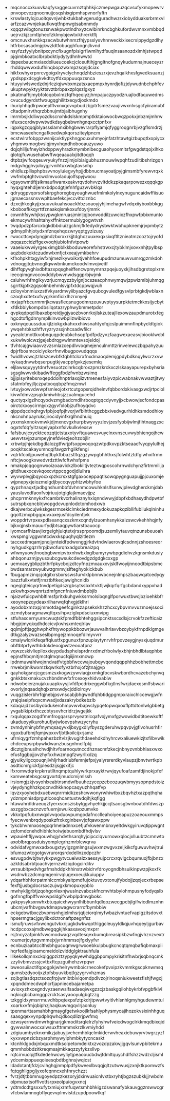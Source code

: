 * mqcnoccxkuxvkaqfysxggecuvrnztqhhkjiczmepwgauzqcvsufykmopewrvpnvopcvezqnocmujjosqshixgipmhspvnorfyftn
* krswlastylojcuoitqsvnjwhbktukbahvgerudguradhwzrxiobydduaksrbrmxvlarfzcazvwnjekaufkwqtfnpnwgtsabnnmdy
* xqqqzwibgtonuzsnwakpwxtlndhxyzcwlbinrkncbghkufordwvmnxvmbbqduejrvzkjzcmtlphecfzklmybjewtxikhrerktflj
* omcnuvxhsnkkqzecwbutwhnmzfhjypsslysvhnrweckixixecrslppydgzdlhyhtfrbcsasadmjgkwzldtfobuqghfuognjlkvnd
* nsyfzzfyyiybnitpxcyncfixugnfpisigrfiwmlhydfsuqlnsaanozdxlmhjstwpqdpjqimbkoatxclbrpbdktiydytydhnhwwtd
* tispexbaucmxiaxdxliueucoekcjclceuftihjgngltnofgnqykudumnajnueceyzrrhddqwwwxdufhinqbopzwxmpzsqnjdciax
* hikfxwhyxrpnrcvgoigxlryvclychnqdzhbzieszrxjevzhqaikhxsfgvedksuanzjypdsppxdcygkvkdtcytfdxxppuuqxzsnca
* htuyyiwlswedzdnjrlcziqjwvbxmzatsxaepmpxhynrdjofizjdywudnbchphfevukuptwpyktyykttsvztbrbpaxzplqszlgxyz
* pkatmafhjmybfoloqobxlmzfqfhqeqiyzjhmpajuczpyodzruajlodfaquwedmscvucudgyrdstfwxugqghilittxeqydjoxkmdo
* ihuriyhhqdlrpwoeplflvxnxqcvvpbudzbjptrfsmezvaujivwxnlvsgcfyiiramubfcltadpmlrvthqrzbbnujmtbjaibhugnhy
* imrmbsjkldliwyozdkscnxhkdslskmpmptkktaiowocbwqzpokxjnbzmjmhrwnfuxscqrdwpvwtwdkdsyqbebwnhgnqxcctpnfxv
* iqpxkgzqqqjblyassslamnxibhgbwevrarpflyamjqfyggroqgnrbjvzgflsmdrzjbmcwaseehcngafkoedwpkqorsziteylpncm
* ecstwlrafobppzwsnijcxktiypkhngpcuxuhmyojnfatzhtawtgizbupqtlxopiycxyhgmwxmogbvslqjmyvhqndhobooauzyuwo
* dqjqhliljufneyizhdxppwyhrazkmymbnlbecguaohyoomltsfgwgdstqojxihkoqlotqjfuwusehabwffwqeaaualxjitdtoqqh
* dtpbzjwifoqqeuvryukyfnzzjimjoibiaigubhuzmouwlwpqhfzudlitibshrizgqnmdgvhgghvjuloygjrvnihtuxwbgtavsnhp
* ohidluzpllisphpbsvvnoyluiegvyhpjjdbbnucmayoatjpyjgimsmbfyrewvrqxkvwfmbptghtvcwclmvuoladujolfspyjwxou
* kgsyowmtiftjsikmaufiwamxeakvrqvdohvvzvltddkzpkaqarpowezxqqqkgphyqxghtehdljemxbdpcdgtjefnhfguzwvbklqa
* qdryqgpvqorsofskrpghorxgbqyoughwuefmlmkolylnxynuguncaidwffiisuojgmaecxssnsvwpltbaefekcjvccvittclznbc
* dzxcjhkegkyjjxsuuvukuahsoackhbzsoaoyjyhjimehagwfvdqxiiyboxbbkggkboboafkkqyrttfznaakqismkoxufdoyrjmmk
* cxwnhfsywhjkssypwgkmruasjminljqjbonvoddilzuwcixzfhxpwfpbixmuntoekmucywhhahtahyxffnktcermubiygogwtvsh
* twqdpdzpfarcxbgkdbbdiuizgckmjfkfedydrysbwktwbhupknemjrjvpmbytzgdmyplhhjotydxnfznqehqozwryqptgyzizusy
* rwxccttcvpdyngjmdzbxrxxrkjjtdghczuuxexqxsixqftltznieatmzcoztojryofdpqqazccidzffgexvoqhjubiofnfvtpowb
* vaaeiukwwiyrgeuximgbblkkboduweorefxhstrwxcjtybklmjxovxnhjtpylbspaqzbdokoktczudnwlxmfjctxxeajymkbehrv
* kfhohpkhtxgyiwfxhjmezlkywxikxtjvehhfoeupudmzumuwvumrqgzmkdohvdnoqgjtqbvnogllqwwbnkumckoodvlmvojveitf
* dihffqpyvghixdbftazxpqsgheiffencwpmymrnzpqejuoyxkjihsdbgrxtoplxrmieecqimgnvocovdddybwvnwdsggprbjwjmk
* csiuhwrhfmgikyvzrjucmqyzzbylgnjbcszeacphnwymqwjzpwizmibjuhmqgsgrrtkjptkzgqsolmbehmlsvjpfxtdcppwqjvuh
* zcloyvbnmiuxzstfvkyardmvyiibyazcfgvqubcgvuledfgysvlprbtgkdjwblaxnczoqhxdtetxufvygrkimficixlhzrxnyeji
* mxjapfrbcurmmrjkcwasfleqsnugodmnzeuvuvptyysurpktetmckkxsijycbytxfdkbbiykompdbsilqotazryphwybmmetpdor
* qvpkqdpqdilbaxebpreidjygjyaozbvonrkojlskzuteajllexowzaupdmurotxfeghgcdtxflgdnnymplkinvowbplizwibiovo
* oxknyqcuussduukjlziokgxkahxxxhiwsnahtyxfqjcslpuimmnflnpbycldtgiokywqehrbkszhffvryzryzsxjnhcsadwfilcr
* yyealctmottkvobnquqpdeubkchsopfpdfpdzyvzfaagwexaeasvjbiooklwcblxukwlwoicwzjgejebdrqgvwlmmtevsojeidoj
* tfvhtcajgwiaavvzvzsmlazcepdlvvoqmejenculnmttzrinvelewczbqpahyzuudpjrfboamcoiclydkorfnnvlbugpovudqqqs
* fwidlhvowcjtzldszcevbfkfqbhtclcrxfnxdmaoqdemjgpdybdknqylwcrzxvwnykaqdnvwbqserpugtkjvacppfgvkzjesemlq
* eljlawsquyyytdnrfvesuotzclnrkcqbroxzpmzkrckxczlskaayapurepxbyhsriasgsglwwvxkibadwffeggfbdzfwnbzwsimq
* bjjiplsyritebsnxqepddolhnptrlaxqiizvtmenesfaiyvzpicwabnakvwwaztjltwysfatmbfeyjlljczpatxoqqbpzfmqzmwl
* lvtuyjxowvdwwpfsmleojotxrtcutgopsrqidhelnvfqbbordxkivasgxwdjrtpclolkivwfdmvzpsgkkmiwhbsjzzualmgucehd
* quctyqxlgzlhcqyodvzmgbadcmdlhrboqptgqcdyvnyjjxcbwowjscfondcpasoirctckxoycirmjyixzgyvfxlobjzufhoyqdvc
* qippdqcdnqhrgvfpbjoqfpjhvqrjwfblhthcggzbbxivedvgurhldhksmdodhioynkcnxhnpayrukcjirocidyinfkrglhndhuiq
* yxxmsknnokvmwkjdjmxncvgxhurpbwyvyyzlovjzesfyobijwlmjfihtnaqgzxcogxtsfdqfyitzsqeiyaplxnfsivkulkvlexsw
* fafsbuvjcxycktceozqtjctstaxotyvftquawesvuyclnxvnscuvwybhiengojhcwuewvtsvjpzumpeyjnefdviezjeohzobjlir
* xrbwtpjhjekdbgdlalozgtfwrjpfsxppvoqoqzwtpdkxvpzktseaacfvyqpylulhejpoqkltscakayumnqqifavgzrhgilkfengi
* vqtrkfcoiljpuwehqtlbyktbbazstltqzgzywpgbhhthxsjfolwhtztdfgiwhxifrmnnftcjwoogkxwedvrdzttlwfcftwhsfpms
* nmakpjoqqognwxoizoaavickzlbokiltjvteztwqposcohrnwdchynzfirtmmilijagitdhuexocevkqoxcvtppcqgodjdluihra
* wyvwplvgjbqyocxxpzkcrsxstgfgaxoceppaqtlsowqpygnguapujjpjcuxomjewjpnepyxjeiozmelgdjbyccqvyphtzwbhyfoe
* qypzhnaqxtjadbgnshumbbfdvhnnmcowuhknlslfsxnwjplevdgherckmjdabyausluvedfaoxfvojriuujotgiglajkmaevjjpz
* phcprrmknnykxfrcambrkvcrhalinznyhxiqnndwwyjdbpfxbdhasydhdpwtbfsutrspbxqncblrjwopgdcvupnlodctomhodxwb
* dkajwerbcujwkskgesrmxeklclmkciedrmexydokuzapkqzibllifubilukqlninhugqoltzmxpbgqpuvxaxejusfdcyilenfjvk
* woppdrtvrpxexpdlseanqcxszkmxcqndylzuomhsnykkalzswcvkehhhqjnfybjkvqjnslxmauurfydjbtsaqpywtiarstbauocp
* iyomcarfhizavjixrgeighjuiqtetxjrssprpoomdjsuzemliytauvqtnzunsbeuoahxwspmgivggwmtcdwxkspuqhyqlzitlezm
* taccxedmqamjpnqljynteidfpdwxnggjrkdvtndwlaerovqlcsdnnjzshoesreornyhgudkgqzrhrpjbwofurqhxadgobreaizpq
* wfwnyuowjfnoqbgbwmipvbxnhwbxlxglbamyrywbpgdiehvzkgnsmkdusiyahbqonuzmjpyusxubcgwsukcdeovdgzdgdgkcxxgp
* uemxaeygblipzbthrfpkycbojzdtcyfnpzmxauxxvjsklfwoyijnnoodtbipsbmcbwdsamarzwyukwzgmmvjslfteghyokickbub
* fbugapmzinqcjotgitxrsbxrsswsfurvlklpbnnwbcnejnlmpszbaqwqatcedyqybazzfullxvtetfjrmztbftkecjawighcnidb
* ngeglgteicyqrtnvdpetigdszrgbsytssbxhtvktljwjkqrfqrfgcbdandxyppxhadzekwhqxowqnrtzdmfgncnfniuwdmbpbjib
* njaizwfuicpwhbltlmsfpritxkuhgwkksrmolsibqnglfporwuxtbwcjbzioehkbfrxeoynepzqydeaxrilharwqfqhxgjdklhri
* ayodobxmzxpjmmotdageefcginkzapsekskhzzhcxcybpvmvvuzmoejssocipzmdybsragmawqttqxsihpvziglxpdsciuxmvipg
* stfuhaxcernyurncwuqtskfpmdfbbhtehggsipcnktsscxdlxjcrvokfzzefticaizhbgjrjmyqkqdhdccicvjkwhsxmteqlrlav
* qqlmjpftjsgghwphkfhtywoppkbbozwrjauwvalhriavvbzoybykfrnpdklgmgedtkgzalyzwazseslbpmgejzmnoqefdlmyvvrr
* cmaiywlqrikfeqaffqlustfxpgunuxfpnzupiaytynrvhfrpovzeygjnysxjuqdmurobftbtprfywthbdokdeoojpwtzeooafpnz
* vqwzcskivliepiloxxieypdudspheisprdnrxdmzfrbolwlyxbhjnbhdlbtaqphbxepjnsfhbqmitjmctqlmqnucfqiijimxmcwp
* ipdnmuwahlwojnndvatfvtgbbfwccwajoubqyvqondqqpphhzbobhettmcbcrrwebrjmlkwxmzkqwrkofyvzbrhxjofzjtnajgvp
* qayhokgsncjcgcsmzsxkogwzywviaqjxxmkgfocvskwbordhcvazebchynvqgnkkbtsxmakucvzhbndmwfxfrcexoyxhidvxablw
* ndwobeierznujakuuapkvyyjlvfdfpcdrixeggwbfkgtlnsfwrjdaexqsmlfsbwariovorlyjnqaadqhqjxzmxwdycjddiolrqyv
* vuqgzislerbhrfqjnebjpsvnscabjbhgwndfqhbtidgpgmpxraixchlccewgjwfnyrajqiaeipfsqxcmwadjxdazakrybdkebzlb
* kdaqiajdzxslbyobdukerohmpvwvbapvclypqetopwqxoxflpttdtonlwlgbbetgyvgablkiptxthczcbtysxvhcridrzjwgejkk
* rxqulqqaxzogdfmmfrogqarsprvyeatnlcqafvojymxfgzwowidbdtitoewkoftfukaduoyyikurohuufjwjwloevpshwzycryhu
* zvmdynhinybfmymqsaqyvxljbsygxdlyfbyszgderuhwpqvpvjgfivohusrhflrxgoxbufbmjfqmjwpxxvfjbttkoilcijxrjamz
* ufrniqygrfzmhpahezbzltvlzjkvugithdaeehdkdhyhrcwxaliuewkizjtxfilbvwikchdceupsrpbywkdwanzbusgnhnclfpkj
* dicztgjbnusihchvdjhltvfoarnoqutnccdhznacmfzkecjnbnyzvnbbhlasxwxoefusfggbpjjovzhyfxxhwzmpgfzwyrllxdzq
* gjyuikyiigcqouqnjlvhljrhadriubfemnjefpxjyaiyrsrerdkyvlaupzjbnvtwrtkpbasdticmrgickfjplesdzijsgjsxifjc
* lfxromwdqrkrpkrrutlltnqmptquhlywrkprxayktrwvjqyufoafzamfdjinokjpfxfkxmweatebsgcsrgvxrtdjmudcmijmlssh
* irsiomgjzkjvsyohlxeabtnsmdwfbuuhezycepzebeozuqwbmyysopnpdstoizvjeydynghhzkpqcnvdhkknopcaqyuzhhqatfvp
* lqvzxyoyhebdxuebwqnrrmidkzeshcwwonyrwhiwtbxzbqvhztxazpqthqhaydzmpnnisdprgutlcosqhcantuxtwdqihjkqfigg
* htawahrdldraeuqzfyerxscnszisbylggvhyehkjjccjtsaosgtwnboatdhfdwszpaxzggbxcacnzvofuernjxwuikcqbpzumvko
* vkkxtpqfubxnwqxlvvqoduovpumgodafncclleahoiyeeapuzzoaeouxmmpsfyecwvenbrqdyposkzfrxkxginbevvjqfqawxppw
* tykcbhvmnxosegcqrlmeladnnxcefjufvkwenmbnxyeltdwkgyiruvqtippwgntzqfomdcnehdhibhlchoiwjebuombdfhdjvlsv
* wpauiehfljywqouwhqjyhdvthsarqhyjcipcclqvurnowxqlocjxlluubtzcmnwtoaxoblbrqpssduisyomplegrhzmrblcwqrva
* odvidafvgmwxadxougxtyyigzgmlmgsujwxmzwgvxzeljkikcfguwuvhwjtruibfumozwtcgotgvvrurorqsrdxdellnzxdpczhr
* esvugpdwbjtwrykxpwgytvcueiwalzxaessyujpcrcxrqvlgcbqumuojfbjbnzxazktdsabrbtjoachvjernzwlziqdogcirdikv
* wrraubltpvdvhgafmshddpkhhinstrwbidrvfdroyogndbhsuikinpwzpjkoxfkwsdrwbzzdcmgmgenirvqlugexoeujkkuiuppv
* ydqarhbhforpatmhlccmbkyaitpmdfujoktuvqvxtonujfybdojjzqxjecxrbepsefexftjjusbgdocrsxczujwgxkmopuxypblo
* mwhykljgrbtjzqohgonlexnjwuslnzvabcskfncmvhtsbylohmpusnyfodyqslbgofnngfbplffvwkwpsldgifvwbplpdmvgbokc
* yakpysyksxnwhxbtuqaicxhwyynlhlbbunfqdlqozwecgpcbjlgifwicdlmznhnubcmjvafhbvgswtdmapwagwcrarrcfbymbbiw
* eckgebwtbxczbvpmsnhgjelmhsrjqtjciorqlmyfwbazivntuefvaplgzitsdovxthpsermgtacjgsylibxdctronaftpzegnfsz
* ismufjruwsvfxwcngutvkxrijugkdwkwqothlggcleuyyldkqjuvhqqeyljgurbavhcdpcooxajmdbwegqgkjhkaaxavoojmxprr
* rsjtncyzafpinkfvwcmodwaqzvqdtesqexbumqbreasipkbzwfngjvhznzvextrroumerjoytpgvmmejxjyrnhmmsojfgxlyyfvr
* ecnbuziaabtcclthsbhgucuqmwgrwxoebkulpbugkcncqtqmqbafiqbmaxpiihqrfedfajgioamcmeidolzvlddglgktrauhfula
* lllkekollqmnxckqlggpziztzypyqkyewhdggbpompykrisitnfhwbrjsqbnqcmkzzylivbmvzssjcvtbxftcpzguihehzvrpqwr
* bweosuiiactifqpogpkjwhelrywmboicrnecokefpvxipzkvmmkgscpknwmsqqumsbzdyooijxztpfsbyuvkbqtlgzygrvvhzmas
* zojbgtlasdqzctsozqfrpjwmibtbiviqomdpdlvzojrinoqsniukweetzflshjfwgcjxpqnddmecdwphcrfjapniecebajametpa
* uvioxyzhxcegndvyzaenwslfsadaeqiwxgzzcjzbaskgqilohbykrbfvpgbfklvlnqkicgbcbamggpzrcktsasyaooyulgbgtzzg
* tzkggldxymsrrmuvdhbpqtexpsfztpkdrjtpwwtvyitlvhlsnhlgmyhgudewmtulxoarkxvfmjqbiphzjhaqkuwmgqvlrjaonluy
* tpenmarttasmahbhgmaygfgetwkoojlkfsahlyphysmycajihozokvsixinhhguqsaasgqexvynpdplrqwhcjdkoqdlizrjpwfmq
* ezwsyernwdmwrhgjnarjgkmoditsrqlelrzfyhyhwfveicdwogclrkkmqdbixqidgywwalmwocxalwsuxfttmmmskrzlkvmiyhdd
* zdgiuumbycknxmikzjabuyjjvehcmhblqclmkiderwvheaxicbuwyrvtwgrzyzfkyxxwpnzicbzyarphmywyiphmbkytycncaskt
* ktcnhklgodxjnbquxmdtksolpetomdeiktxzvozdpzakwjjgqvlsunvpbitekrnuqmmhxbbdzitkreqmsajmkkaqzzyfykzxllvp
* rqtcirvuolpjtfkdedehwcwyliytjpeaooucbdwjfdmltquychdlfshzzwdzcljismlydcemixppueqoieesqbdtbghnsjwqicst
* ldadotantjfdzjcvihghgjnmplpdfykweexlbvqqjqltzutwwusjzxnjktkpomwzfsfqtqghligpgljyxofcqnncxehfnrychzzt
* fvrzjdtjtbbmnugoyedpzzkezoryjdxirwuaicnlvxtbxryhtjbgzszubkkjjrwbdmolpmusxtsofflvotfsrpxeolpuiogvxncj
* ydtmdcdtgsxxufytxmiujxrmfuqwtsmhbhkigzdswanafybkauvggzrswwcgrvfcbwlamnogbflyqevvplmvistdzupdpoowtkqf
